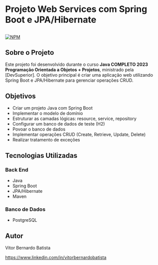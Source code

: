# Projeto Web Services com Spring Boot e JPA/Hibernate

##
[![NPM](https://img.shields.io/bower/l/react)](https://github.com/vitorbnr/workshop-springboot3-jpa/blob/main/LICENSE)

## Sobre o Projeto
Este projeto foi desenvolvido durante o curso **Java COMPLETO 2023 Programação Orientada a Objetos + Projetos**, ministrado pela [DevSuperior]. O objetivo principal é criar uma aplicação web utilizando Spring Boot e JPA/Hibernate para gerenciar operações CRUD.

## Objetivos
- Criar um projeto Java com Spring Boot
- Implementar o modelo de domínio
- Estruturar as camadas lógicas: resource, service, repository
- Configurar um banco de dados de teste (H2)
- Povoar o banco de dados
- Implementar operações CRUD (Create, Retrieve, Update, Delete)
- Realizar tratamento de exceções

## Tecnologias Utilizadas
### Back End
- Java
- Spring Boot
- JPA/Hibernate
- Maven

### Banco de Dados
- PostgreSQL

## Autor
Vitor Bernardo Batista

https://www.linkedin.com/in/vitorbernardobatista
